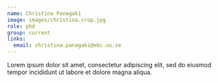 ```yaml
---
name: Christina Panagaki
image: images/christina.crop.jpg
role: phd
group: current
links:
  email: christina.panagaki@ebc.uu.se
---
```


Lorem ipsum dolor sit amet, consectetur adipiscing elit, sed do eiusmod tempor incididunt ut labore et dolore magna aliqua.

